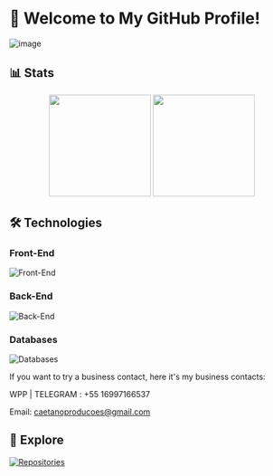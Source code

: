 # 👋 Welcome to My GitHub Profile!

![image](https://github.com/skuzu7/skuzu7/assets/103225007/1b497c3b-874d-49b8-8208-7db5ff2f8157)



## 📊 Stats

<p align="center">
  <img src="https://github-readme-stats.vercel.app/api?username=skuzu7&show_icons=true&theme=github_dark" height="180em" />
  <img src="https://github-readme-stats.vercel.app/api/top-langs/?username=skuzu7&layout=compact&theme=github_dark" height="180em" />
</p>

## 🛠️ Technologies

### Front-End
![Front-End](https://skillicons.dev/icons?i=react,angular,nextjs,js,ts,css,html,tailwind,bootstrap)

### Back-End
![Back-End](https://skillicons.dev/icons?i=nodejs,python)

### Databases
![Databases](https://skillicons.dev/icons?i=mysql,mongodb,sqlite)




If you want to try a business contact, here it's my business contacts:


WPP | TELEGRAM : +55 16997166537


Email: caetanoproducoes@gmail.com


## 🔗 Explore

[![Repositories](https://skillicons.dev/icons?i=github)](https://github.com/skuzu7?tab=repositories)



